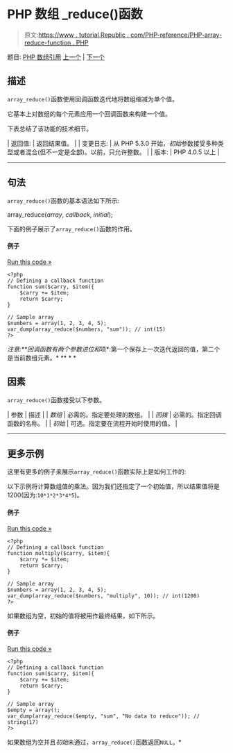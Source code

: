 # PHP 数组 _reduce()函数

> 原文:[https://www . tutorial Republic . com/PHP-reference/PHP-array-reduce-function . PHP](https://www.tutorialrepublic.com/php-reference/php-array-reduce-function.php)

题目: [PHP 数组引用](php-array-functions.php) [上一个](php-array-rand-function.php) | [下一个](php-array-replace-function.php)

## 描述

`array_reduce()`函数使用回调函数迭代地将数组缩减为单个值。

它基本上对数组的每个元素应用一个回调函数来构建一个值。

下表总结了该功能的技术细节。

| 返回值: | 返回结果值。 |
| 变更日志: | 从 PHP 5.3.0 开始，*初始*参数接受多种类型或者混合(但不一定是全部)。以前，只允许整数。 |
| 版本: | PHP 4.0.5 以上 |

* * *

## 句法

`array_reduce()`函数的基本语法如下所示:

array_reduce(*array*, *callback*, *initial*);

下面的例子展示了`array_reduce()`函数的作用。

#### 例子

[Run this code »](../codelab.php?topic=php&file=reduce-the-array-to-a-single-value "Run this code to view the output")

```
<?php
// Defining a callback function
function sum($carry, $item){
    $carry += $item;
    return $carry;
}

// Sample array
$numbers = array(1, 2, 3, 4, 5);
var_dump(array_reduce($numbers, "sum")); // int(15)
?>
```

 ***注意:**回调函数有两个参数*进位*和*项*:第一个保存上一次迭代返回的值，第二个是当前数组元素。*  ** * *

## 因素

`array_reduce()`函数接受以下参数。

| 参数 | 描述 |
| *数组* | 必需的。指定要处理的数组。 |
| *回拨* | 必需的。指定回调函数的名称。 |
| *初始* | 可选。指定要在流程开始时使用的值。 |

* * *

## 更多示例

这里有更多的例子来展示`array_reduce()`函数实际上是如何工作的:

以下示例将计算数组值的乘法。因为我们还指定了一个初始值，所以结果值将是 1200(因为:`10*1*2*3*4*5`)。

#### 例子

[Run this code »](../codelab.php?topic=php&file=set-initial-value-while-reducing-an-array "Run this code to view the output")

```
<?php
// Defining a callback function
function multiply($carry, $item){
    $carry *= $item;
    return $carry;
}

// Sample array
$numbers = array(1, 2, 3, 4, 5);
var_dump(array_reduce($numbers, "multiply", 10)); // int(1200)
?>
```

如果数组为空，初始的值将被用作最终结果，如下所示。

#### 例子

[Run this code »](../codelab.php?topic=php&file=reducing-an-empty-array "Run this code to view the output")

```
<?php
// Defining a callback function
function sum($carry, $item){
    $carry += $item;
    return $carry;
}

// Sample array
$empty = array();
var_dump(array_reduce($empty, "sum", "No data to reduce")); // string(17)
?>
```

如果数组为空并且*初始*未通过，`array_reduce()`函数返回`NULL`。*
